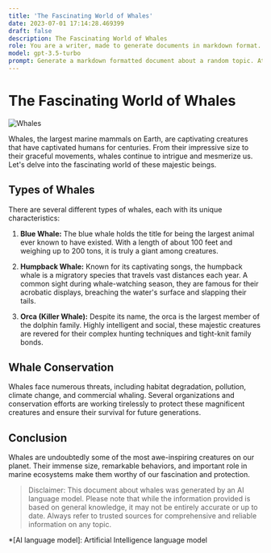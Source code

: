 ```yaml
---
title: 'The Fascinating World of Whales'
date: 2023-07-01 17:14:28.469399
draft: false
description: The Fascinating World of Whales
role: You are a writer, made to generate documents in markdown format. It is very important that all of the documents you generate are in valid markdown format.
model: gpt-3.5-turbo
prompt: Generate a markdown formatted document about a random topic. At the bottom, include a disclaimer explaining that the document was generated by you. The first line of the document should be the title. Make sure that the entire document is in proper markdown format, using a mix of various tags to make the document visually appealing.
---
```


# The Fascinating World of Whales

![Whales](https://example.com/whales.jpg)

Whales, the largest marine mammals on Earth, are captivating creatures that have captivated humans for centuries. From their impressive size to their graceful movements, whales continue to intrigue and mesmerize us. Let's delve into the fascinating world of these majestic beings.

## Types of Whales

There are several different types of whales, each with its unique characteristics:

1. **Blue Whale:** The blue whale holds the title for being the largest animal ever known to have existed. With a length of about 100 feet and weighing up to 200 tons, it is truly a giant among creatures.

2. **Humpback Whale:** Known for its captivating songs, the humpback whale is a migratory species that travels vast distances each year. A common sight during whale-watching season, they are famous for their acrobatic displays, breaching the water's surface and slapping their tails.

3. **Orca (Killer Whale):** Despite its name, the orca is the largest member of the dolphin family. Highly intelligent and social, these majestic creatures are revered for their complex hunting techniques and tight-knit family bonds.

## Whale Conservation

Whales face numerous threats, including habitat degradation, pollution, climate change, and commercial whaling. Several organizations and conservation efforts are working tirelessly to protect these magnificent creatures and ensure their survival for future generations.

## Conclusion

Whales are undoubtedly some of the most awe-inspiring creatures on our planet. Their immense size, remarkable behaviors, and important role in marine ecosystems make them worthy of our fascination and protection.

>Disclaimer: This document about whales was generated by an AI language model. Please note that while the information provided is based on general knowledge, it may not be entirely accurate or up to date. Always refer to trusted sources for comprehensive and reliable information on any topic.

*[AI language model]: Artificial Intelligence language model